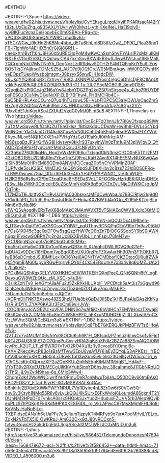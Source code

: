 #EXTM3U

#EXTINF:-1,Space
https://video-weaver.dfw02.hls.ttvnw.net/v1/playlist/CvYEksguLrzqfJVyiFPKARfsaoN42rYt82tJUxEiuZhg_g935AXUYUvHwW0MyzL-ythiKXeINeUHaEl9oly0-wvBIKFuc9cpaDeHppvbEc0m0SBAp-PBg-dc-xPQ33y4KUbSqreQAiYWROLmu0kvhs-xT5CrWGw_i9ldHn2hKBMc4bbn_d5Tu6hhLpI8D5tRzGwZ_DF9G_PIaa36nx1F6-i7lghWc4AEHIX5hCrGjGj8GRH_-ceebxXh1BvtTt6nJ8H66lz9JREt3IgPgM4wKwOnSsmShVFYALslP2sMzjuIKMNXzBkVGo82eSQ_NQpIuwlCAd7pxhSovBXW4kBSwSJlwwUWtJuut9KkMaIL7QCrpmNtc07MvTNnYh_DeqNyzLzdRSdwv5DTH2rF4MTQFmKrIYEu9ilErwBO5TlqGYAjjIrsqTDMcSZ5d_AUO7d9jOQfOrcW05MBmAqwiihW0FQO7shHKveEOpzTUeqWwsbojmtgm-38bzyxS6wwEHHqdcDW-36UkqYYQIKobpR21Zxtryv71R8CLJXNNP0ZQlYosr4regC6Dh1cDjF8C1lApOfvdikPgs089dQhDRXZi9QR39d3R-GTTp-2tLGP5gMGBGI8_8mv9t1SK-X2ugjbZllxPI0CeJgZN6uYw8JebnYDGZPg2kd2Si7inSirsoe4s_4Lho7RfUYDFpsFESCz3CaNIwDGqNxXFjELBr7BFhw4_FHBMClRb4Ci-5uC5bBHRLAkoCOJroQ7uq4hTUzqwL5EHVLbFlDPCSC3a1yDWUoOadZmSHx7gSyS2iQINciWPqE3RoLzXJHHGtozSUUHlRqrckfuy7c8GgxXV7-1Uxv0dE1JnKggASoJZXUtd2VzdC0yMJ0F.m3u8
#EXTINF:-1,Tlnovelas en Vivo
https://video-weaver.ord56.hls.ttvnw.net/v1/playlist/CvcEcFFd01mhJ1r7BKwOfxppq8SlWr7uTXMwSgvwRLfD4lQZUT8hGklsz_fBtSzKddUCDicWnHwBh8FDVLs54YbdW6NQmrYIaOJJoD7G45a58l1uwVuN0UCnhD4pKFpOgIrsdEWXbJFtYYWVlEKyxJNLox5NQI1CXXE1nJPVHgYdzGzU19aKrJI0tMrkzIXM-MS6sogDzJP34Q4WG8Hdvsyry8kk1r937uxyinWjn0pTm1u9M3qIW1bvQ_QYAQDZj549PqFOyuOUnFMoh3QoUd7cNEyONh2-XZ3q6p276Ol0kqHn_Hop2vWxMF0h6uiTktsgdGkN3mzCrOOXnF5Tl1r2FM143ktO8D1B5U7l2ljRJRm7YbwTmZJ9FroLKaH2Avn5XT4hEE5MvNUX6w0AwsiSlN85Me0HPrEM86QDm8ANVjMCjCcaqZ0p5nCfvVPMInZBAF-7UPfyxle5oLK2SlZ_WMZJO_GlQGYGpqSJFDtjXHbv2cBzs723lcBOS0PRq-nLBW01wnwc7Saa_0DiizSlEDd3E4hxYHdPYPAPWNXf_TaV3mWOP-H2lK2B6d8s8srCP9pCEoqDtbc8HSEDaSVdLTXFGG6kyHzrtdEKiQUznDHEerE6w_Na2WKh0OqIccitE8uZSoMmNVbPABq5bCKZnZvUNjeDifWKlCsgJpMQqTnk-LT7MZoT8jJbItfySsTHRyUJVtjA030bsyxrJMFdCwkWoaJo78BCiRtjw2Iq9dOvE1xdbtjPO_fUfn9L9pZ0nsluU6ldYFHnbJKX7BWTd4oYOp_82lPbEKf2gjBlmMm8VByNu8l6-y1WrQSyAogdIyERxTwX6BoMAkC2MAnWVXT5vTSkIAEqCWV1LXdlc3QtMjCdBQ.m3u8
#EXTINF:-1,DBS
https://video-weaver.ord56.hls.ttvnw.net/v1/playlist/CpIF8NfnN-ojQOJzDx4U9Bhnh-S_ITSvyfgDqlYVOwX3SOsscYYiIWF_pqUThny9CNQPgCExV19q7Ig9av0t6k0n7OsG1X045c3qcQxDFOw5sgQzzYhWI7cQ0pZn7BiQCGSSobSY9bS0IAW4h6gxl1Fvxcw9QBPX7yi2n0sUc8iXXByUbL1_nnFsplJ78MN7w-Y2CUBngN5zgpo07ioIKObqOu0ISiM9x-Eba5crLoHu6vC31tt0bTuvfAexwQB3e-9_KUeqhcDWL6DVQ9uGTeF-IqDU42v9DDc7I8HDom7ypBqdCEoUXU0rzPoFZXwAxrHh907m3FTtOKbR7LlwB86sDCmbdJSJBMfILoxiQCl6Ytej0AONrTrVCMBboflCK3DtooOjKlulfZWAgk5YgmBjM60fJpvSRGwPrqrIyEQY0F4Ck54ERoUrkA7x3x4v8q6UMZJUA21L7LqlkHZ-zPCkIMJQShKqx0ELYVOXHKHObEjVWiTKEiHQXnjPee0_QNt6QNhi5tY_ogFDeyxuGW8WZbQUc_zM_XSC-o4uB4-o3silkZzNTy8_ieXGYtAilaAFu2J5ZkRXkHLUKplF_VPCDtck5aAt3js7xGgwd96QjhICer3ulWB6gyzc2myxcr3dtTo36e0Z0tTukv7qcujMs6Pt-75DamduOsfYahn8ohju-oJQjGV-JXORmDlIFNK7BXswo48ZS3hzU7Ua8bkGpDJ0iI5Bz1XH5JFaAluDAs2KkNuHsRI9tDYV_ZYAP6KA3lz3FxCmEiwHJyW-_CGQIb9nyJoWGE2UlxuVFALDNiN6q7wAl1jiOk6bVdHCn7EMVjHoczTXwaj868sKQoyOr2JDMNnEhc8mZ2WS9HPF0_hFKxoM1UHDE6jZlIILLXkwIAEqCXVzLWVhc3QtMjCcBQ.m3u8
#EXTINF:-1,DBZ
https://video-weaver.dfw02.hls.ttvnw.net/v1/playlist/Cq8FbE7GKERQJkPMzBFWTz6HfqAafvS-QVTJ2c7y4MUM1X6vfnYc08OCluKch6K1H_QKtsqdzPZmIu3jbhwOsg1v5FjdfbRTJ2D4US53hE7ZiO7QnePuCxsjyHRA2iqKzhXFdIz2BZZa88ZSmAlQGt0IWicwPoLK2UT_LT_zF6WRD7vTvO2RO4Xu1IzRy9cvooBlYiOmgl6e-EKXVlZKecdAvcP83o1sBaMfTww3EpU6vsAfUY8iaEyZQYqLS3wPKEzi__YBChYV80oo97uXHXLHp0qLxDRwKTql13wXmy5vkihkb23UeIlQyOW5crcrTq_wX1hCEJsKtgOQprxzXlF2aZQpKKUu2pMsEhpKiMJM1MdgBT_Hd4uF--VYxT39v2RXoEUZbMECgUiIKkVYubSjqoYD6hsJxv_38caIhmx8J11GbNRbUO2rThSI_jL9yZytN9has-6q_6MIx3Ww4-ClhqmZdk42WqWNDjwrIfYer0PmUDnR7onMwuTojIahJQ50DC9v66tmBAsOFBD2FOSzY_ETadt8iyrEf-XGvMSBVBALKqGAv-b8hklrlc2B7dvEXiWkPWFYNRUL7VgRDyhc4nL8ZrOw6tS0VCw5Q-zpy6v3Kzyh1NMq56R6y6vLyLkQQJ4IkSUrxE6FkWvloI8LoumdA66gxn4T2YDUhNM3HPpDFdTvhkcA0ssx9HQpkSJxYuo2H4udusFZUVV5rb3AIeq9iQvjbeoPLz97hPOKgKFk6XdNHPK0KESE6DL_rg_VkLAPwcC97MsXMjrhIFHLBq8rKvVMv-HaNpBjLe-TXBPIdsoEANs1h6eUaPFe7e3ellumTjzpyKT4MRFyb9o7erAPpcMHvjLYELrx_ZqxN2VFbTX5l0_OwKRpJ-Am630O-xGzJ80yRCCxn5-tvtwuGgwcHz3okdrbgEbGJIggASoJdXMtZWFzdC0xMNID.m3u8
#EXTINF:-1,shuls
http://sprtlive33.akamaized.net/hls/live/586452/TelemundoDeportesf47894df/clear-1/exp=1669479672~acl=%2fhls%2flive%2f586452*~data=hdntl~hmac=71d56e0555daf110eacab2e8c99118a135f6b51d9f764ed8e606f3b260888cd8/VIDEO_1_4596000.m3u8
